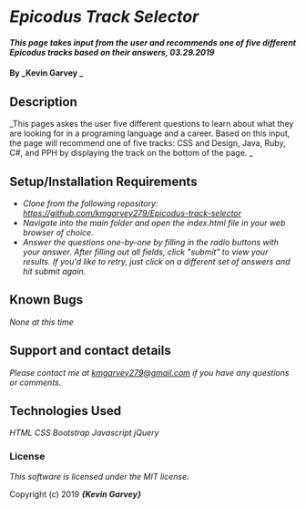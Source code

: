 # _Epicodus Track Selector_

#### _This page takes input from the user and recommends one of five different Epicodus tracks based on their answers, 03.29.2019_

#### By _**Kevin Garvey** _

## Description

_This pages askes the user five different questions to learn about what they are looking for in a programing language and a career. Based on this input, the page will recommend one of five tracks: CSS and Design, Java, Ruby, C#, and PPH by displaying the track on the bottom of the page. _

## Setup/Installation Requirements

* _Clone from the following repository: https://github.com/kmgarvey279/Epicodus-track-selector_
* _Navigate into the main folder and open the index.html file in your web browser of choice._
* _Answer the questions one-by-one by filling in the radio buttons with your answer. After filling out all fields, click "submit" to view your results. If you'd like to retry, just click on a different set of answers and hit submit again._

## Known Bugs

_None at this time_

## Support and contact details

_Please contact me at kmgarvey279@gmail.com if you have any questions or comments._

## Technologies Used

_HTML_
_CSS_
_Bootstrap_
_Javascript_
_jQuery_
### License

_This software is licensed under the MIT license._

Copyright (c) 2019 **_{Kevin Garvey}_**
